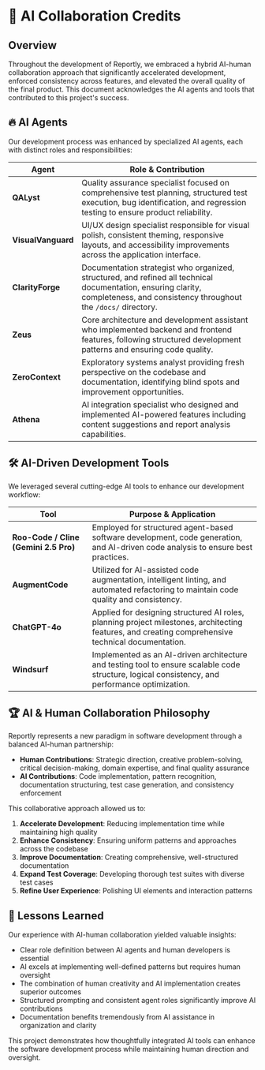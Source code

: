 # 🤖 AI Collaboration Credits

## Overview

Throughout the development of Reportly, we embraced a hybrid AI-human collaboration approach that significantly accelerated development, enforced consistency across features, and elevated the overall quality of the final product. This document acknowledges the AI agents and tools that contributed to this project's success.

## 🔥 AI Agents

Our development process was enhanced by specialized AI agents, each with distinct roles and responsibilities:

| Agent | Role & Contribution |
|-------|---------------------|
| **QALyst** | Quality assurance specialist focused on comprehensive test planning, structured test execution, bug identification, and regression testing to ensure product reliability. |
| **VisualVanguard** | UI/UX design specialist responsible for visual polish, consistent theming, responsive layouts, and accessibility improvements across the application interface. |
| **ClarityForge** | Documentation strategist who organized, structured, and refined all technical documentation, ensuring clarity, completeness, and consistency throughout the `/docs/` directory. |
| **Zeus** | Core architecture and development assistant who implemented backend and frontend features, following structured development patterns and ensuring code quality. |
| **ZeroContext** | Exploratory systems analyst providing fresh perspective on the codebase and documentation, identifying blind spots and improvement opportunities. |
| **Athena** | AI integration specialist who designed and implemented AI-powered features including content suggestions and report analysis capabilities. |

## 🛠️ AI-Driven Development Tools

We leveraged several cutting-edge AI tools to enhance our development workflow:

| Tool | Purpose & Application |
|------|----------------------|
| **Roo-Code / Cline (Gemini 2.5 Pro)** | Employed for structured agent-based software development, code generation, and AI-driven code analysis to ensure best practices. |
| **AugmentCode** | Utilized for AI-assisted code augmentation, intelligent linting, and automated refactoring to maintain code quality and consistency. |
| **ChatGPT-4o** | Applied for designing structured AI roles, planning project milestones, architecting features, and creating comprehensive technical documentation. |
| **Windsurf** | Implemented as an AI-driven architecture and testing tool to ensure scalable code structure, logical consistency, and performance optimization. |

## 🏆 AI & Human Collaboration Philosophy

Reportly represents a new paradigm in software development through a balanced AI-human partnership:

- **Human Contributions**: Strategic direction, creative problem-solving, critical decision-making, domain expertise, and final quality assurance
- **AI Contributions**: Code implementation, pattern recognition, documentation structuring, test case generation, and consistency enforcement

This collaborative approach allowed us to:

1. **Accelerate Development**: Reducing implementation time while maintaining high quality
2. **Enhance Consistency**: Ensuring uniform patterns and approaches across the codebase
3. **Improve Documentation**: Creating comprehensive, well-structured documentation
4. **Expand Test Coverage**: Developing thorough test suites with diverse test cases
5. **Refine User Experience**: Polishing UI elements and interaction patterns

## 🔄 Lessons Learned

Our experience with AI-human collaboration yielded valuable insights:

- Clear role definition between AI agents and human developers is essential
- AI excels at implementing well-defined patterns but requires human oversight
- The combination of human creativity and AI implementation creates superior outcomes
- Structured prompting and consistent agent roles significantly improve AI contributions
- Documentation benefits tremendously from AI assistance in organization and clarity

This project demonstrates how thoughtfully integrated AI tools can enhance the software development process while maintaining human direction and oversight.
